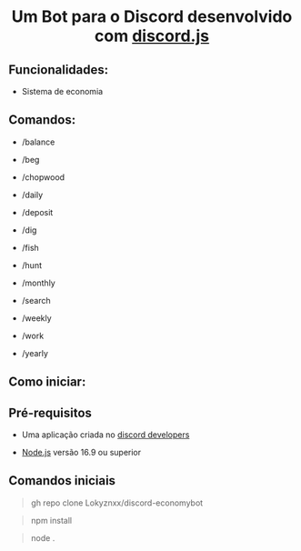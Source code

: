 <h1 align="center"Economy Bot</h1>

<p align="center">Um Bot para o Discord desenvolvido com <a href="https://discord.js.org/#/">discord.js</a></p>

## Funcionalidades:

* Sistema de economia


## Comandos:

* /balance

* /beg

* /chopwood

* /daily

* /deposit

* /dig

* /fish

* /hunt

* /monthly

* /search

* /weekly

* /work

* /yearly




## Como iniciar:

## Pré-requisitos

* Uma aplicação criada no <a href="https://discord.com/developers/applications">discord developers</a>

* <a href="https://nodejs.org/en/">Node.js</a> versão 16.9 ou superior



## Comandos iniciais

> gh repo clone Lokyznxx/discord-economybot

> npm install

> node .

